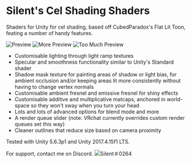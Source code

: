 # Silent's Cel Shading Shaders
Shaders for Unity for cel shading, based off CubedParadox's Flat Lit Toon, feating a number of handy features.

![Preview](https://files.catbox.moe/cex510.jpg)
![More Preview](https://files.catbox.moe/6zx8f6.jpg)
![Too Much Preview](https://cdn.discordapp.com/attachments/445750247147438083/505926650781761561/2018-10-28_12-41-31.jpg)

* Customisable lighting through light ramp textures
* Specular and smoothness functionality similar to Unity's Standard shader
* Shadow mask texture for painting areas of shadow or light bias, for ambient occlusion and/or keeping areas lit more consistently without having to change vertex normals
* Customisable ambient fresnel and emissive fresnel for shiny effects
* Customisable additive and multiplicative matcaps, anchored in world-space so they won't sway when you turn your head
* Lots and lots of advanced options for blend mode and more
* A render queue slider (note: VRchat currently overrides custom render queues set this way)
* Cleaner outlines that reduce size based on camera proximity

Tested with Unity 5.6.3p1 and Unity 2017.4.15f1 LTS.

For support, contact me on Discord.
![Silent＃0264](https://files.catbox.moe/lv2mdh.png)
